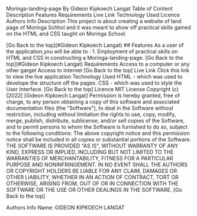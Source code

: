 Moringa-landing-page
By Gideon Kipkoech Langat
Table of Content
Description
Features
Requirements
Live Link
Technology Used
Licence
Authors Info
Description
This project is about creating a website of land page of Moringa Schhol and it was meant to show off practical skills gained on the HTML and CSS taught on Moringa School.

[Go Back to the top](#Gideon Kipkoech Langat) ## Features As a user of the application,you will be able to : 1. Employment of practical skills on HTML and CSS in constructing a Moringa-landing-page. [Go Back to the top](#Gideon Kipkoech Langat)
Requirements
Access to a computer or any other garget
Access to internet [Go Back to the top]
Live Link
Click this link to view the live application
Technology Used
HTML - which was used to develope the structure off the pages.
CSS - which was used to style the User Interface. [Go Back to the top]
Licence
MIT License Copyright (c) [2022] [Gideon Kipkoech Langat] Permission is hereby granted, free of charge, to any person obtaining a copy of this software and associated documentation files (the "Software"), to deal in the Software without restriction, including without limitation the rights to use, copy, modify, merge, publish, distribute, sublicense, and/or sell copies of the Software, and to permit persons to whom the Software is furnished to do so, subject to the following conditions: The above copyright notice and this permission notice shall be included in all copies or substantial portions of the Software. THE SOFTWARE IS PROVIDED "AS IS", WITHOUT WARRANTY OF ANY KIND, EXPRESS OR IMPLIED, INCLUDING BUT NOT LIMITED TO THE WARRANTIES OF MERCHANTABILITY, FITNESS FOR A PARTICULAR PURPOSE AND NONINFRINGEMENT. IN NO EVENT SHALL THE AUTHORS OR COPYRIGHT HOLDERS BE LIABLE FOR ANY CLAIM, DAMAGES OR OTHER LIABILITY, WHETHER IN AN ACTION OF CONTRACT, TORT OR OTHERWISE, ARISING FROM, OUT OF OR IN CONNECTION WITH THE SOFTWARE OR THE USE OR OTHER DEALINGS IN THE SOFTWARE. [Go Back to the top]

Authors Info
Name: GIDEON KIPKOECH LANGAT